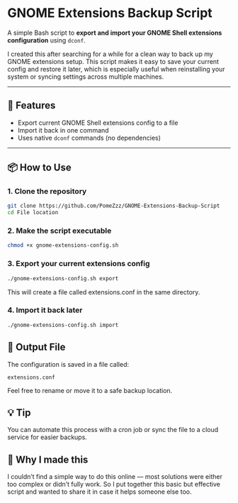 # GNOME Extensions Backup Script

A simple Bash script to **export and import your GNOME Shell extensions configuration** using `dconf`.

I created this after searching for a while for a clean way to back up my GNOME extensions setup. This script makes it easy to save your current config and restore it later, which is especially useful when reinstalling your system or syncing settings across multiple machines.

---

## 🔧 Features

- Export current GNOME Shell extensions config to a file
- Import it back in one command
- Uses native `dconf` commands (no dependencies)

---

## 📦 How to Use

### 1. Clone the repository
```bash
git clone https://github.com/PomeZzz/GNOME-Extensions-Backup-Script
cd File location
```
### 2. Make the script executable
```bash
chmod +x gnome-extensions-config.sh
```

### 3. Export your current extensions config
```bash
./gnome-extensions-config.sh export
```
This will create a file called extensions.conf in the same directory.

### 4. Import it back later
```bash
./gnome-extensions-config.sh import

```
## 📁 Output File

The configuration is saved in a file called:
```
extensions.conf
```
Feel free to rename or move it to a safe backup location.

## 💡 Tip

You can automate this process with a cron job or sync the file to a cloud service for easier backups.

## 🧠 Why I made this

I couldn’t find a simple way to do this online — most solutions were either too complex or didn’t fully work. So I put together this basic but effective script and wanted to share it in case it helps someone else too.

